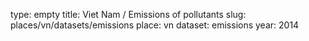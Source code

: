 type: empty
title: Viet Nam / Emissions of pollutants
slug: places/vn/datasets/emissions
place: vn
dataset: emissions
year: 2014
